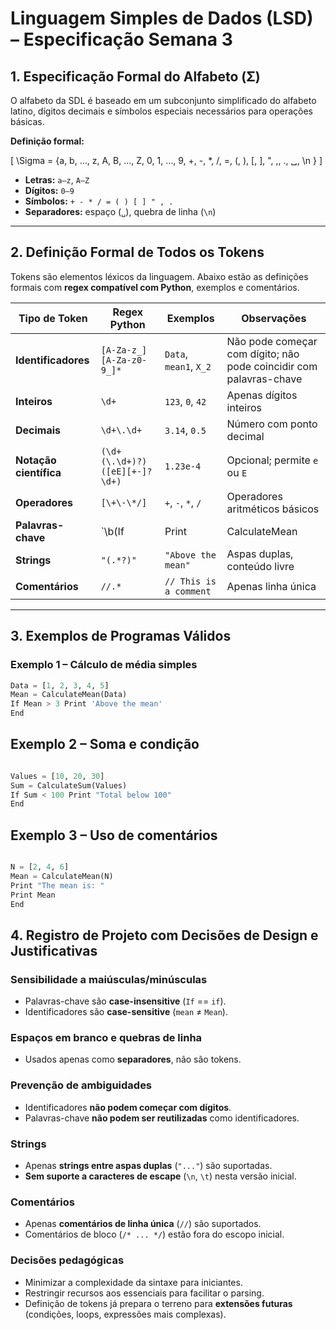 # Linguagem Simples de Dados (LSD) – Especificação Semana 3

## 1. Especificação Formal do Alfabeto (Σ)

O alfabeto da SDL é baseado em um subconjunto simplificado do alfabeto latino, dígitos decimais e símbolos especiais necessários para operações básicas.

**Definição formal:**

\[
\Sigma = \{a, b, …, z, A, B, …, Z, 0, 1, …, 9, +, -, *, /, =, (, ), [, ], ", ,, ., ␣, \n \}
\]

- **Letras:** `a–z`, `A–Z`  
- **Dígitos:** `0–9`  
- **Símbolos:** `+ - * / = ( ) [ ] " , .`  
- **Separadores:** espaço (`␣`), quebra de linha (`\n`)  

---

## 2. Definição Formal de Todos os Tokens

Tokens são elementos léxicos da linguagem. Abaixo estão as definições formais com **regex compatível com Python**, exemplos e comentários.

| **Tipo de Token**    | **Regex Python**                        | **Exemplos**           | **Observações** |
|----------------------|----------------------------------------|-----------------------|----------------|
| **Identificadores**  | `[A-Za-z_][A-Za-z0-9_]*`               | `Data`, `mean1`, `X_2`| Não pode começar com dígito; não pode coincidir com palavras-chave |
| **Inteiros**         | `\d+`                                   | `123`, `0`, `42`      | Apenas dígitos inteiros |
| **Decimais**         | `\d+\.\d+`                              | `3.14`, `0.5`         | Número com ponto decimal |
| **Notação científica** | `(\d+(\.\d+)?)([eE][+-]?\d+)`        | `1.23e-4`             | Opcional; permite `e` ou `E` |
| **Operadores**       | `[\+\-\*/]`                             | `+`, `-`, `*`, `/`    | Operadores aritméticos básicos |
| **Palavras-chave**   | `\b(If|Print|CalculateMean|CalculateSum|End)\b` | `If`, `Print` | Não podem ser usadas como identificadores |
| **Strings**          | `"(.*?)"`                               | `"Above the mean"`    | Aspas duplas, conteúdo livre |
| **Comentários**      | `//.*`                                  | `// This is a comment`| Apenas linha única |

---

## 3. Exemplos de Programas Válidos

### Exemplo 1 – Cálculo de média simples
```python
Data = [1, 2, 3, 4, 5]
Mean = CalculateMean(Data)
If Mean > 3 Print 'Above the mean'
End

```

## Exemplo 2 – Soma e condição

```python

Values = [10, 20, 30]
Sum = CalculateSum(Values)
If Sum < 100 Print "Total below 100"
End

```

## Exemplo 3 – Uso de comentários

```python

N = [2, 4, 6]
Mean = CalculateMean(N)
Print "The mean is: "
Print Mean
End

```

## 4. Registro de Projeto com Decisões de Design e Justificativas

### Sensibilidade a maiúsculas/minúsculas
- Palavras-chave são **case-insensitive** (`If` == `if`).  
- Identificadores são **case-sensitive** (`mean` ≠ `Mean`).  

### Espaços em branco e quebras de linha
- Usados apenas como **separadores**, não são tokens.  

### Prevenção de ambiguidades
- Identificadores **não podem começar com dígitos**.  
- Palavras-chave **não podem ser reutilizadas** como identificadores.  

### Strings
- Apenas **strings entre aspas duplas** (`"..."`) são suportadas.  
- **Sem suporte a caracteres de escape** (`\n`, `\t`) nesta versão inicial.  

### Comentários
- Apenas **comentários de linha única** (`//`) são suportados.  
- Comentários de bloco (`/* ... */`) estão fora do escopo inicial.  

### Decisões pedagógicas
- Minimizar a complexidade da sintaxe para iniciantes.  
- Restringir recursos aos essenciais para facilitar o parsing.  
- Definição de tokens já prepara o terreno para **extensões futuras** (condições, loops, expressões mais complexas).  




